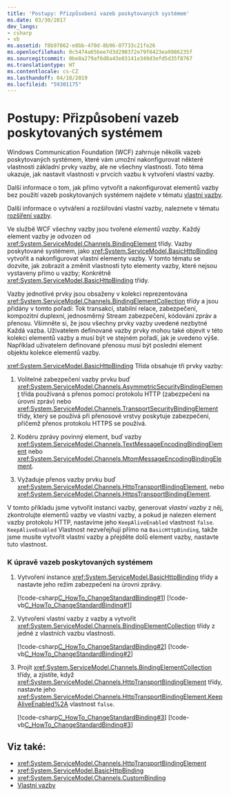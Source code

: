```yaml
---
title: 'Postupy: Přizpůsobení vazeb poskytovaných systémem'
ms.date: 03/30/2017
dev_langs:
- csharp
- vb
ms.assetid: f8b97862-e8bb-470d-8b96-07733c21fe26
ms.openlocfilehash: 0c5474a65bee7d3d290372e79f8423ea9986235f
ms.sourcegitcommit: 0be8a279af6d8a43e03141e349d3efd5d35f8767
ms.translationtype: HT
ms.contentlocale: cs-CZ
ms.lasthandoff: 04/18/2019
ms.locfileid: "59301175"
---
```

# <a name="how-to-customize-a-system-provided-binding"></a>Postupy: Přizpůsobení vazeb poskytovaných systémem
Windows Communication Foundation (WCF) zahrnuje několik vazeb poskytovaných systémem, které vám umožní nakonfigurovat některé vlastnosti základní prvky vazby, ale ne všechny vlastnosti. Toto téma ukazuje, jak nastavit vlastnosti v prvcích vazbu k vytvoření vlastní vazby.  
  
 Další informace o tom, jak přímo vytvořit a nakonfigurovat elementů vazby bez použití vazeb poskytovaných systémem najdete v tématu [vlastní vazby](../../../../docs/framework/wcf/extending/custom-bindings.md).  
  
 Další informace o vytváření a rozšiřování vlastní vazby, naleznete v tématu [rozšíření vazby](../../../../docs/framework/wcf/extending/extending-bindings.md).  
  
 Ve službě WCF všechny vazby jsou tvořené *elementů vazby*. Každý element vazby je odvozen od <xref:System.ServiceModel.Channels.BindingElement> třídy. Vazby poskytované systémem, jako <xref:System.ServiceModel.BasicHttpBinding> vytvořit a nakonfigurovat vlastní elementy vazby. V tomto tématu se dozvíte, jak zobrazit a změnit vlastnosti tyto elementy vazby, které nejsou vystaveny přímo u vazby; Konkrétně <xref:System.ServiceModel.BasicHttpBinding> třídy.  
  
 Vazby jednotlivé prvky jsou obsaženy v kolekci reprezentována <xref:System.ServiceModel.Channels.BindingElementCollection> třídy a jsou přidány v tomto pořadí: Tok transakcí, stabilní relace, zabezpečení, kompozitní duplexní, jednosměrný Stream zabezpečení, kódování zpráv a přenosu. Všimněte si, že jsou všechny prvky vazby uvedené nezbytné Každá vazba. Uživatelem definované vazby prvky mohou také objevit v této kolekci elementů vazby a musí být ve stejném pořadí, jak je uvedeno výše. Například uživatelem definované přenosu musí být poslední element objektu kolekce elementů vazby.  
  
 <xref:System.ServiceModel.BasicHttpBinding> Třída obsahuje tři prvky vazby:  
  
1. Volitelné zabezpečení vazby prvku buď <xref:System.ServiceModel.Channels.AsymmetricSecurityBindingElement> třída používaná s přenos pomocí protokolu HTTP (zabezpečení na úrovni zpráv) nebo <xref:System.ServiceModel.Channels.TransportSecurityBindingElement> třídy, který se používá při přenosové vrstvy poskytuje zabezpečení, přičemž přenos protokolu HTTPS se používá.  
  
2. Kodéru zprávy povinný element, buď vazby <xref:System.ServiceModel.Channels.TextMessageEncodingBindingElement> nebo <xref:System.ServiceModel.Channels.MtomMessageEncodingBindingElement>.  
  
3. Vyžaduje přenos vazby prvku buď <xref:System.ServiceModel.Channels.HttpTransportBindingElement>, nebo <xref:System.ServiceModel.Channels.HttpsTransportBindingElement>.  
  
 V tomto příkladu jsme vytvořit instanci vazby, generovat *vlastní vazby* z něj, zkontrolujte elementů vazby ve vlastní vazby, a pokud je nalezen element vazby protokolu HTTP, nastavíme jeho `KeepAliveEnabled` vlastnost `false`. `KeepAliveEnabled` Vlastnost nezveřejňují přímo na `BasicHttpBinding`, takže jsme musíte vytvořit vlastní vazby a přejděte dolů element vazby, nastavte tuto vlastnost.  
  
### <a name="to-modify-a-system-provided-binding"></a>K úpravě vazeb poskytovaných systémem  
  
1. Vytvoření instance <xref:System.ServiceModel.BasicHttpBinding> třídy a nastavte jeho režim zabezpečení na úrovni zprávy.  
  
     [!code-csharp[C_HowTo_ChangeStandardBinding#1](../../../../samples/snippets/csharp/VS_Snippets_CFX/c_howto_changestandardbinding/cs/program.cs#1)]
     [!code-vb[C_HowTo_ChangeStandardBinding#1](../../../../samples/snippets/visualbasic/VS_Snippets_CFX/c_howto_changestandardbinding/vb/program.vb#1)]  
  
2. Vytvoření vlastní vazby z vazby a vytvořit <xref:System.ServiceModel.Channels.BindingElementCollection> třídy z jedné z vlastních vazbu vlastnosti.  
  
     [!code-csharp[C_HowTo_ChangeStandardBinding#2](../../../../samples/snippets/csharp/VS_Snippets_CFX/c_howto_changestandardbinding/cs/program.cs#2)]
     [!code-vb[C_HowTo_ChangeStandardBinding#2](../../../../samples/snippets/visualbasic/VS_Snippets_CFX/c_howto_changestandardbinding/vb/program.vb#2)]  
  
3. Projít <xref:System.ServiceModel.Channels.BindingElementCollection> třídy, a zjistíte, když <xref:System.ServiceModel.Channels.HttpTransportBindingElement> třídy, nastavte jeho <xref:System.ServiceModel.Channels.HttpTransportBindingElement.KeepAliveEnabled%2A> vlastnost `false`.  
  
     [!code-csharp[C_HowTo_ChangeStandardBinding#3](../../../../samples/snippets/csharp/VS_Snippets_CFX/c_howto_changestandardbinding/cs/program.cs#3)]
     [!code-vb[C_HowTo_ChangeStandardBinding#3](../../../../samples/snippets/visualbasic/VS_Snippets_CFX/c_howto_changestandardbinding/vb/program.vb#3)]  
  
## <a name="see-also"></a>Viz také:

- <xref:System.ServiceModel.Channels.HttpTransportBindingElement>
- <xref:System.ServiceModel.BasicHttpBinding>
- <xref:System.ServiceModel.Channels.CustomBinding>
- [Vlastní vazby](../../../../docs/framework/wcf/extending/custom-bindings.md)
